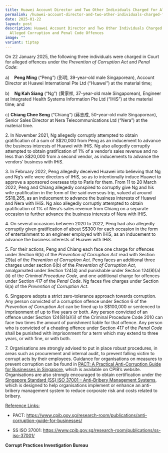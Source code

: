 ```yaml
---
title: Huawei Account Director and Two Other Individuals Charged for Alleged Offences
permalink: /huawei-account-director-and-two-other-individuals-charged-for-alleged-offences/
date: 2025-01-22
layout: post
description: Huawei Account Director and Two Other Individuals Charged for
  Alleged Corruption and Penal Code Offences
image: ""
variant: tiptap
---
```

<p>On 22 January 2025, the following three individuals were charged in Court
for alleged offences under the <em>Prevention of Corruption Act </em>and <em>Penal Code</em>:</p>
<p>a)&nbsp;&nbsp;&nbsp; <strong>Peng Ming</strong> (“Peng”) (彭明, 39-year-old
male Singaporean), Account Director at Huawei International Pte Ltd (“Huawei”)
at the material time;</p>
<p>b)&nbsp;&nbsp;&nbsp; <strong>Ng Kah Siang</strong> (“Ng”) (黄家祥, 37-year-old
male Singaporean), Engineer at Integrated Health Systems Information Pte
Ltd (“IHiS”) at the material time; and</p>
<p>c) <strong>Chiang Chee Seng</strong> (“Chiang”) (蔣志成, 50-year-old male Singaporean),
Senior Sales Director at Nera Telecommunications Ltd (“Nera”) at the material
time.</p>
<p>2. In November 2021, Ng allegedly corruptly attempted to obtain gratification
of a sum of S$20,000 from Peng as an inducement to advance the business
interests of Huawei with IHiS. Ng also allegedly corruptly attempted to
obtain gratification of 1% of a vendor’s sales revenue and no less than
S$20,000 from a second vendor, as inducements to advance the vendors’ business
with IHiS.</p>
<p>3. In February 2022, Peng allegedly deceived Huawei into believing that
Ng and Ng’s wife were directors of IHiS, so as to intentionally induce
Huawei to approve a sponsored overseas trip to Paris for them. From 11
to 20 March 2022, Peng and Chiang allegedly conspired to corruptly give
Ng and his wife gratification in the form of the said overseas trip, valued
at around S$18,265, as an inducement to advance the business interests
of Huawei and Nera with IHiS. Ng also allegedly corruptly attempted to
obtain gratification of 1% of Nera’s sales revenue from Chiang on a separate
occasion to further advance the business interests of Nera with IHiS.</p>
<p>4. On several occasions between 2020 to 2022, Peng had also allegedly
corruptly given gratification of about S$300 for each occasion in the form
of entertainment to an engineer employed with IHiS, as an inducement to
advance the business interests of Huawei with IHiS.</p>
<p>5. For their actions, Peng and Chiang each face one charge for offences
under Section 6(b) of the <em>Prevention of Corruption Act</em> read with
Section 29(a) of the <em>Prevention of Corruption Act</em>. Peng faces an
additional three charges under section 6(b) of the <em>Prevention of Corruption Act</em>,
amalgamated under Section 124(4) and punishable under Section 124(8)(a)(ii)
of the <em>Criminal Procedure Code</em>, and one additional charge for offences
under Section 417 of the <em>Penal Code</em>. Ng faces five charges under
Section 6(a) of the <em>Prevention of Corruption Act</em>.</p>
<p>6. Singapore adopts a strict zero-tolerance approach towards corruption.
Any person convicted of a corruption offence under Section 6 of the <em>Prevention of Corruption Act </em>can
be fined up to S$100,000 or sentenced to imprisonment of up to five years
or both. Any person convicted of an offence under Section 124(8)(a)(ii)
of the Criminal Procedure Code 2010 can face two times the amount of punishment
liable for that offence. Any person who is convicted of a cheating offence
under Section 417 of the <em>Penal Code</em> shall be punished with imprisonment
for a term which may extend to three years, or with fine, or with both.</p>
<p>7. Organisations are strongly advised to put in place robust procedures,
in areas such as procurement and internal audit, to prevent falling victim
to corrupt acts by their employees. Guidance for organisations on measures
to prevent corruption can be found in <a href="https://www.cpib.gov.sg/research-room/publications/anti-corruption-guide-for-businesses/" rel="noopener nofollow" target="_blank">PACT: A Practical Anti-Corruption Guide for Businesses in Singapore</a>,
which is available on CPIB’s website. Organisations are also strongly encouraged
to obtain certification under the <a href="https://www.cpib.gov.sg/research-room/publications/ss-iso-37001/" rel="noopener nofollow" target="_blank">Singapore Standard (SS) ISO 37001 – Anti-Bribery Management Systems</a>,
which is designed to help organisations implement or enhance an anti-bribery
management system to reduce corporate risk and costs related to bribery.</p>
<p><u>Reference Links:</u>
</p>
<ul data-tight="true" class="tight">
<li>
<p>PACT: <a href="https://www.cpib.gov.sg/research-room/publications/anti-corruption-guide-for-businesses/" rel="noopener noreferrer nofollow" target="_blank">https://www.cpib.gov.sg/research-room/publications/anti-corruption-guide-for-businesses/</a>
</p>
</li>
<li>
<p>SS ISO 37001: <a href="https://www.cpib.gov.sg/research-room/publications/ss-iso-37001/" rel="noopener noreferrer nofollow" target="_blank">https://www.cpib.gov.sg/research-room/publications/ss-iso-37001/</a>
</p>
<p></p>
</li>
</ul>
<p><strong>Corrupt Practices Investigation Bureau</strong>
</p>
<p></p>